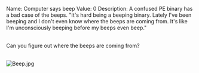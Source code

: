Name: Computer says beep
Value: 0
Description: A confused PE binary has a bad case of the beeps. "It's hard being a beeping binary. Lately I've been beeping and I don't even know where the beeps are coming from. It's like I'm unconsciously beeping before my beeps even beep."
<br><br>

Can you figure out where the beeps are coming from?
<br><br>

![Beep.jpg](/files/7ed241af2ea56e8adc1c76970a26e3d3/Beep.jpg)
